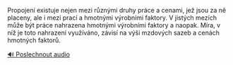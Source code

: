 
Propojení existuje nejen mezi různými druhy práce a cenami, jež jsou za ně placeny, ale i mezi prací a hmotnými výrobními faktory. V jistých mezích může být práce nahrazena hmotnými výrobními faktory a naopak. Míra, v níž je toto nahrazení využíváno, závisí na výši mzdových sazeb a cenách hmotných faktorů.

[🔊 Poslechnout audio](/data/7-paragraphs/audio/chapter_107/para_001-Propojen-existuje-nejen-mezi-rznmi-druhy-prce.mp3)
